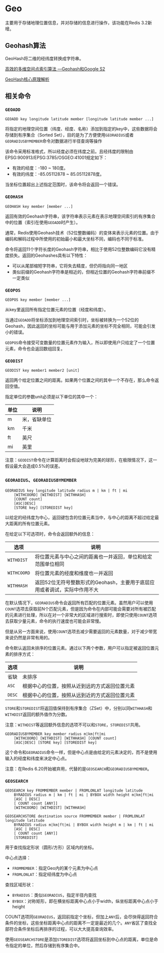 # Geo

主要用于存储地理位置信息，并对存储的信息进行操作，该功能在Redis 3.2新增。

## Geohash算法

GeoHash将二维的经纬度转换成字符串。

[高效的多维空间点索引算法 —Geohash和Google S2](https://halfrost.com/go_spatial_search/)

[GeoHash核心原理解析](https://www.cnblogs.com/LBSer/p/3310455.html)

## 相关命令

### `GEOADD`

```redis
GEOADD key longitude latitude member [longitude latitude member ...]
```

将指定的地理空间位置（纬度、经度、名称）添加到指定的key中，这些数据将会存储到有序集合（Sorted Set），目的是为了方便使用`GEORADIUS`或者`GEORADIUSBYMEMBER`命令对数据进行半径查询等操作

该命令采用标准格式，所以经度必须在纬度之前。且经纬度的限制由EPSG:900913/EPSG:3785/OSGEO:41001规定如下：

- 有效的经度：-180 ~ 180度。
- 有效的纬度：-85.05112878 ~ 85.05112878度。

当坐标位置超出上述指定范围时，该命令将会返回一个错误。

### `GEOHASH`

```redis
GEOHASH key member [member ...]
```

返回有效的Geohash字符串，该字符串表示元素在表示地理空间索引的有序集合中的位置（索引在使用`GEOADD`时产生）。

通常，Redis使用Geohash技术（52位整数编码）的变体来表示元素的位置。由于编码和解码过程中所使用的初始最小和最大坐标不同，编码也不同于标准。

命令将返回11个字符长度的Geohash字符串，相比于使用52位整数编码它没有精度损失。返回的Geohashes具有以下特性：

- 可以从尾部缩短字符串，它将失去精度，但仍将指向同一地区
- 类似前缀的Geohash字符串是相近的，但相近位置的Geohash字符串前缀不一定类似

### `GEOPOS`

```redis
GEOPOS key member [member ...]
```

从key里返回所有指定位置元素的位置（经度和纬度）。

当通过`GEOADD`将坐标添加到地理空间索引时，坐标被转换为一个52位的Geohash，因此返回的坐标可能与用于添加元素的坐标不完全相同，可能会引发小的错误。

`GEOPOS`命令接受可变数量的位置元素作为输入，所以即使用户只给定了一个位置元素，命令也会返回数组回复。

### `GEODIST`

```redis
GEODIST key member1 member2 [unit]
```

返回两个给定位置之间的距离。如果两个位置之间的其中一个不存在，那么命令返回空值。

指定单位的参数unit必须是以下单位的其中一个：

| 单位 | 说明         |
| ---- | ------------ |
| m    | 米，省缺单位 |
| km   | 千米         |
| ft   | 英尺         |
| mi   | 英里         |

注意：`GEODIST`命令在计算距离时会假设地球为完美的球形，在极限情况下，这一假设最大会造成0.5%的误差。

### `GEORADIUS`、`GEORADIUSBYMEMBER`

```redis
GEORADIUS key longitude latitude radius m | km | ft | mi
    [WITHCOORD] [WITHDIST] [WITHHASH]
    [COUNT count]
    [ASC|DESC]
    [STORE key] [STOREDIST key]
```

以给定的经纬度为中心，返回键包含的位置元素当中，与中心的距离不超过给定最大距离的所有位置元素。

在给定以下可选项时，命令会返回额外的信息：

| 选项      | 说明                                                                      |
| --------- | ------------------------------------------------------------------------- |
| `WITHDIST`  | 将位置元素与中心之间的距离也一并返回，单位和给定范围单位相同              |
| `WITHCOORD` | 将位置元素的经度和维度也一并返回                                          |
| `WITHHASH`  | 返回52位无符号整数形式的Geohash，主要用于底层应用或者调试，实际中作用不大 |

在默认情况下，`GEORADIUS`命令会返回所有匹配的位置元素。虽然用户可以使用`COUNT`选项去获取前N个匹配元素，但是因为命令在内部可能会需要对所有被匹配的元素进行处理，所以在对一个非常大的区域进行搜索时，即使只使用`COUNT`选项去获取少量元素，命令的执行速度也可能会非常慢。

但是从另一方面来说，使用`COUNT`选项去减少需要返回的元素数量，对于减少带宽来说仍然是非常有用的。

命令默认返回未排序的位置元素。通过以下两个参数，用户可以指定被返回位置元素的排序方式：

| 选项 | 说明                                           |
| ---- | ---------------------------------------------- |
| 省缺   | 未排序                                         |
| `ASC`  | 根据中心的位置，按照从近到远的方式返回位置元素 |
| `DESC` | 根据中心的位置，按照从远到近的方式返回位置元素 |

`STORE`和`STOREDIST`将返回值保持到有序集合（ZSet）中，分别以同`WITHHASH`和`WITHDIST`返回的额外值作为分数。

注意：`WITHDIST`等返回额外信息的选项不可以和`STORE`，`STOREDIST`共用。

```redis
GEORADIUSBYMEMBER key member radius m|km|ft|mi
    [WITHCOORD] [WITHDIST] [WITHHASH] [COUNT count]
    [ASC|DESC] [STORE key] [STOREDIST key]
```

这个命令和`GEORADIUS`命令一样，但是中心点是由给定的元素决定的，而不是使用输入的经度和纬度来决定中心点。

注意：在Redis 6.20开始被弃用，代替的是`GEOSEARCH`和`GEORADIUSBYMEMBER`。

### `GEOSEARCH`

```redis
GEOSEARCH key FROMMEMBER member | FROMLONLAT longitude latitude
    BYRADIUS radius m | km | ft | mi | BYBOX width height m|km|ft|mi
    [ASC | DESC]
    [ COUNT count [ANY]]
    [WITHCOORD] [WITHDIST] [WITHHASH]

GEOSEARCHSTORE destination source FROMMEMBER member | FROMLONLAT longitude latitude
    BYRADIUS radius m|km|ft|mi | BYBOX width height m | km | ft | mi
    [ASC | DESC]
    [ COUNT count [ANY]]
    [STOREDIST]
```

用于查找指定形状（圆形/方形）区域内的坐标。

中心点选择：

- `FROMMEMBER`：指定Geo内的某个元素为中心点
- `FROMLONLAT`：指定经纬度为中心点

查找区域形状：

- `BYRADIUS`：类似`GEORADIUS`，指定半径内查找
- `BYBOX`：对称矩形，即在横坐标距离中心点小于width，纵坐标距离中心点小于height

COUNT选项同`GEORADIUS`，返回前指定个坐标，但加上`ANY`后，会尽快得返回符合条件的坐标，这些坐标距离中心点的距离不一定是最近的几个。`ANY`省区了查找全部符合条件坐标后再排序的过程，可以大大提高查询效率。

使用`GEOSEARCHSTORE`是添加`STOREDIST`选项将返回坐标到中心点的距离，单位是命令指定的单位，然后存储到有序集合中。
